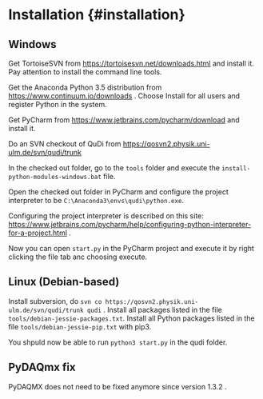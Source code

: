 Installation			{#installation}
============
Windows
-------
Get TortoiseSVN from https://tortoisesvn.net/downloads.html and install it.
Pay attention to install the command line tools.

Get the Anaconda Python 3.5 distribution from https://www.continuum.io/downloads .
Choose Install for all users and register Python in the system.

Get PyCharm from https://www.jetbrains.com/pycharm/download and install it.

Do an SVN checkout of QuDi from https://qosvn2.physik.uni-ulm.de/svn/qudi/trunk

In the checked out folder, go to the `tools` folder and execute the `install-python-modules-windows.bat` file.

Open the checked out folder in PyCharm and configure the project interpreter to be `C:\Anaconda3\envs\qudi\python.exe`.

Configuring the project interpreter is described on this site: https://www.jetbrains.com/pycharm/help/configuring-python-interpreter-for-a-project.html .

Now you can open `start.py` in the PyCharm project and execute it by right clicking the file tab anc choosing execute.

Linux (Debian-based)
--------------------

Install subversion, do `svn co https://qosvn2.physik.uni-ulm.de/svn/qudi/trunk qudi` .
Install all packages listed in the file `tools/debian-jessie-packages.txt`.
Install all Python packages listed in the file `tools/debian-jessie-pip.txt` with pip3.

You shpuld now be able to run `python3 start.py` in the qudi folder.

PyDAQmx fix
-----------
PyDAQMX does not need to be fixed anymore since version 1.3.2 .


